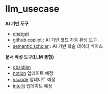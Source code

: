 # llm_usecase

**AI 기반 도구**

- [chatgpt](chatgpt.md) 
- [github copilot](github_copilot.md) : AI 기반 코드 자동 완성 도구
- [semantic scholar](semantic_scholar.md) : AI 기반 학술 데이터 베이스


**문서 작성 도구(LLM 통합)**
- [obsidian](obsidian.md)
- [notion](notion.md) 업데이트 예정
- [vscode]() 업데이트 예정
- [intellij]() 업데이트 예정
